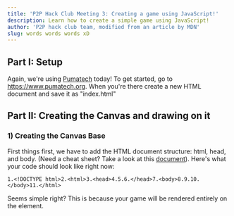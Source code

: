 ```yaml
---
title: 'P2P Hack Club Meeting 3: Creating a game using JavaScript!'
description: Learn how to create a simple game using JavaScript!
author: 'P2P hack club team, modified from an article by MDN'
slug: words words words xD
---
```

## Part I: Setup

Again, we're using [Pumatech](https://www.pumatech.org) today! To get started, go to <https://www.pumatech.org>. When you're there create a new HTML document and save it as "index.html"

## Part II: Creating the Canvas and drawing on it

### 1) Creating the Canvas Base

First things first, we have to add the HTML document structure: html, head, and body. (Need a cheat sheet? Take a look at this [document](https://docs.google.com/document/d/1R0S5fqrL8e_dMbramMEKRs6elU3VSHqHOLNP3rlm9fw/edit)). Here's what your code should look like right now: 

```
1.<!DOCTYPE html>2.<html>3.<head>4.5.6.</head>7.<body>8.9.10.</body>11.</html>
```

Seems simple right? This is because your game will be rendered entirely on the <canvas> element.
